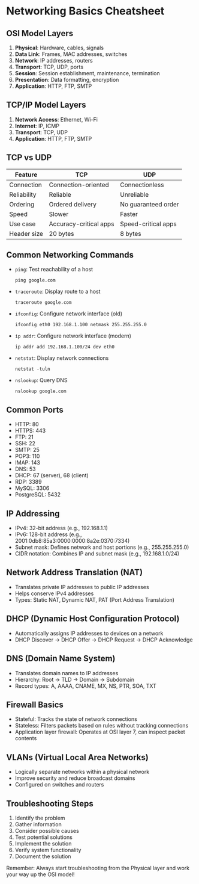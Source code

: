# Networking Basics Cheatsheet

## OSI Model Layers

1. **Physical**: Hardware, cables, signals
2. **Data Link**: Frames, MAC addresses, switches
3. **Network**: IP addresses, routers
4. **Transport**: TCP, UDP, ports
5. **Session**: Session establishment, maintenance, termination
6. **Presentation**: Data formatting, encryption
7. **Application**: HTTP, FTP, SMTP

## TCP/IP Model Layers

1. **Network Access**: Ethernet, Wi-Fi
2. **Internet**: IP, ICMP
3. **Transport**: TCP, UDP
4. **Application**: HTTP, FTP, SMTP

## TCP vs UDP

| Feature | TCP | UDP |
|---------|-----|-----|
| Connection | Connection-oriented | Connectionless |
| Reliability | Reliable | Unreliable |
| Ordering | Ordered delivery | No guaranteed order |
| Speed | Slower | Faster |
| Use case | Accuracy-critical apps | Speed-critical apps |
| Header size | 20 bytes | 8 bytes |

## Common Networking Commands

- `ping`: Test reachability of a host
  ```
  ping google.com
  ```

- `traceroute`: Display route to a host
  ```
  traceroute google.com
  ```

- `ifconfig`: Configure network interface (old)
  ```
  ifconfig eth0 192.168.1.100 netmask 255.255.255.0
  ```

- `ip addr`: Configure network interface (modern)
  ```
  ip addr add 192.168.1.100/24 dev eth0
  ```

- `netstat`: Display network connections
  ```
  netstat -tuln
  ```

- `nslookup`: Query DNS
  ```
  nslookup google.com
  ```

## Common Ports

- HTTP: 80
- HTTPS: 443
- FTP: 21
- SSH: 22
- SMTP: 25
- POP3: 110
- IMAP: 143
- DNS: 53
- DHCP: 67 (server), 68 (client)
- RDP: 3389
- MySQL: 3306
- PostgreSQL: 5432

## IP Addressing

- IPv4: 32-bit address (e.g., 192.168.1.1)
- IPv6: 128-bit address (e.g., 2001:0db8:85a3:0000:0000:8a2e:0370:7334)
- Subnet mask: Defines network and host portions (e.g., 255.255.255.0)
- CIDR notation: Combines IP and subnet mask (e.g., 192.168.1.0/24)

## Network Address Translation (NAT)

- Translates private IP addresses to public IP addresses
- Helps conserve IPv4 addresses
- Types: Static NAT, Dynamic NAT, PAT (Port Address Translation)

## DHCP (Dynamic Host Configuration Protocol)

- Automatically assigns IP addresses to devices on a network
- DHCP Discover -> DHCP Offer -> DHCP Request -> DHCP Acknowledge

## DNS (Domain Name System)

- Translates domain names to IP addresses
- Hierarchy: Root -> TLD -> Domain -> Subdomain
- Record types: A, AAAA, CNAME, MX, NS, PTR, SOA, TXT

## Firewall Basics

- Stateful: Tracks the state of network connections
- Stateless: Filters packets based on rules without tracking connections
- Application layer firewall: Operates at OSI layer 7, can inspect packet contents

## VLANs (Virtual Local Area Networks)

- Logically separate networks within a physical network
- Improve security and reduce broadcast domains
- Configured on switches and routers

## Troubleshooting Steps

1. Identify the problem
2. Gather information
3. Consider possible causes
4. Test potential solutions
5. Implement the solution
6. Verify system functionality
7. Document the solution

Remember: Always start troubleshooting from the Physical layer and work your way up the OSI model!